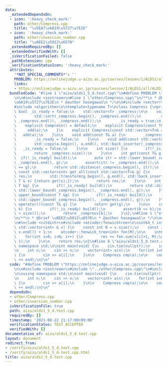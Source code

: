 ```yaml
---
data:
  _extendedDependsOn:
  - icon: ':heavy_check_mark:'
    path: other/Compress.cpp
    title: "\u5EA7\u6A19\u5727\u7E2E"
  - icon: ':heavy_check_mark:'
    path: other/inversion_number.cpp
    title: "\u8EE2\u5012\u6570"
  _extendedRequiredBy: []
  _extendedVerifiedWith: []
  _isVerificationFailed: false
  _pathExtension: cpp
  _verificationStatusIcon: ':heavy_check_mark:'
  attributes:
    '*NOT_SPECIAL_COMMENTS*': ''
    PROBLEM: https://onlinejudge.u-aizu.ac.jp/courses/lesson/1/ALDS1/all/ALDS1_5_D
    links:
    - https://onlinejudge.u-aizu.ac.jp/courses/lesson/1/ALDS1/all/ALDS1_5_D
  bundledCode: "#line 1 \"aizu/alds1_5_d.test.cpp\"\n#define PROBLEM \"https://onlinejudge.u-aizu.ac.jp/courses/lesson/1/ALDS1/all/ALDS1_5_D\"\
    \n\n#include <iostream>\n#line 1 \"other/Compress.cpp\"\n/**\n * @brief \u5EA7\
    \u6A19\u5727\u7E2E\n * @author hasegawa1\n */\n\n#include <vector>\n#include <cassert>\n\
    #include <algorithm>\n\ntemplate<typename T>\nclass Compress {\nprivate:\n   \
    \ bool _is_ready = false;\n    std::vector<T> _compress;\n\n    void build() {\n\
    \        std::sort(_compress.begin(), _compress.end());\n        _compress.erase(std::unique(_compress.begin(),\
    \ _compress.end()), _compress.end());\n        _is_ready = true;\n    }\n\npublic:\n\
    \    explicit Compress() = default;\n    explicit Compress(const T& a) {\n   \
    \     add(a);\n    }\n    explicit Compress(const std::vector<T>& a) {\n     \
    \   add(a);\n    }\n\n    void add(const T& a) {\n        _compress.emplace_back(a);\n\
    \        _is_ready = false;\n    }\n\n    void add(const std::vector<T>& a) {\n\
    \        std::copy(a.begin(), a.end(), std::back_inserter(_compress));\n     \
    \   _is_ready = false;\n    }\n\n    int size() {\n        if(!_is_ready) build();\n\
    \        return _compress.size();\n    }\n\n    int get(const T& g) {\n      \
    \  if(!_is_ready) build();\n        auto itr = std::lower_bound(_compress.begin(),\
    \ _compress.end(), g);\n        assert(itr != _compress.end());\n        assert(*itr\
    \ == g);\n        return std::distance(_compress.begin(), itr);\n    }\n\n   \
    \ const std::vector<int> get_all(const std::vector<T>& g) {\n        std::vector<int>\
    \ res;\n        std::transform(g.begin(), g.end(), std::back_inserter(res), [&](const\
    \ T & x) {return get(x);});\n        return res;\n    }\n\n    int lower_bound(const\
    \ T &g) {\n        if(!_is_ready) build();\n        return std::distance(_compress.begin(),\
    \ std::lower_bound(_compress.begin(), _compress.end(), g));\n    }\n\n    int\
    \ upper_bound(const T &g) {\n        if(!_is_ready) build();\n        return std::distance(_compress.begin(),\
    \ std::upper_bound(_compress.begin(), _compress.end(), g));\n    }\n\n    int\
    \ operator()(const T& g) {\n        return get(g);\n    }\n\n    const T& operator[](int\
    \ k) {\n        if(!_is_ready) build();\n        assert(0 <= k);\n        assert(k\
    \ < size());\n        return _compress[k];\n    }\n};\n#line 1 \"other/inversion_number.cpp\"\
    \n/**\n * @brief \u8EE2\u5012\u6570\n * @author hasegawa1\n */\n\n#line 8 \"other/inversion_number.cpp\"\
    \n#include <cstdint>\n#include <atcoder/fenwicktree>\n\nint64_t inversion_number(const\
    \ std::vector<int> & v) {\n    const int N = v.size();\n    const int M = *std::max_element(v.begin(),\
    \ v.end()) + 1;\n    atcoder::fenwick_tree<int> fen(M);\n\n    int64_t res = 0;\n\
    \    for(int i=0; i<N; i++) {\n        res += fen.sum(v[i]+1, M);\n        fen.add(v[i],\
    \ 1);\n    }\n\n    return res;\n}\n#line 6 \"aizu/alds1_5_d.test.cpp\"\n\nusing\
    \ namespace std;\n\nint main(void) {\n    cin.tie(nullptr);\n    ios_base::sync_with_stdio(false);\n\
    \n    int n;\n    cin >> n;\n    vector<int> a(n);\n    for(int i=0; i<n; i++)\
    \ {\n        cin >> a[i];\n    }\n\n    Compress cmp(a);\n\n    cout << inversion_number(cmp.get_all(a))\
    \ << endl;\n}\n"
  code: "#define PROBLEM \"https://onlinejudge.u-aizu.ac.jp/courses/lesson/1/ALDS1/all/ALDS1_5_D\"\
    \n\n#include <iostream>\n#include \"../other/Compress.cpp\"\n#include \"../other/inversion_number.cpp\"\
    \n\nusing namespace std;\n\nint main(void) {\n    cin.tie(nullptr);\n    ios_base::sync_with_stdio(false);\n\
    \n    int n;\n    cin >> n;\n    vector<int> a(n);\n    for(int i=0; i<n; i++)\
    \ {\n        cin >> a[i];\n    }\n\n    Compress cmp(a);\n\n    cout << inversion_number(cmp.get_all(a))\
    \ << endl;\n}\n"
  dependsOn:
  - other/Compress.cpp
  - other/inversion_number.cpp
  isVerificationFile: true
  path: aizu/alds1_5_d.test.cpp
  requiredBy: []
  timestamp: '2021-08-22 21:17:08+09:00'
  verificationStatus: TEST_ACCEPTED
  verifiedWith: []
documentation_of: aizu/alds1_5_d.test.cpp
layout: document
redirect_from:
- /verify/aizu/alds1_5_d.test.cpp
- /verify/aizu/alds1_5_d.test.cpp.html
title: aizu/alds1_5_d.test.cpp
---
```

